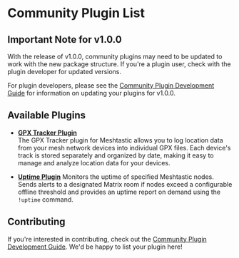 # Community Plugin List

## Important Note for v1.0.0

With the release of v1.0.0, community plugins may need to be updated to work with the new package structure. If you're a plugin user, check with the plugin developer for updated versions.

For plugin developers, please see the [Community Plugin Development Guide](Community-Plugin-Development-Guide.md) for information on updating your plugins for v1.0.0.

## Available Plugins

- **[GPX Tracker Plugin](https://github.com/fernandodpr/MMR-GPXTRacker)**  
  The GPX Tracker plugin for Meshtastic allows you to log location data from your mesh network devices into individual GPX files. Each device's track is stored separately and organized by date, making it easy to manage and analyze location data for your devices.

- **[Uptime Plugin](https://github.com/leow149/MMR-uptime)**
  Monitors the uptime of specified Meshtastic nodes. Sends alerts to a designated Matrix room if nodes exceed a configurable offline threshold and provides an uptime report on demand using the `!uptime` command.

## Contributing

If you're interested in contributing, check out the [Community Plugin Development Guide](Community-Plugin-Development-Guide.md). We'd be happy to list your plugin here!
